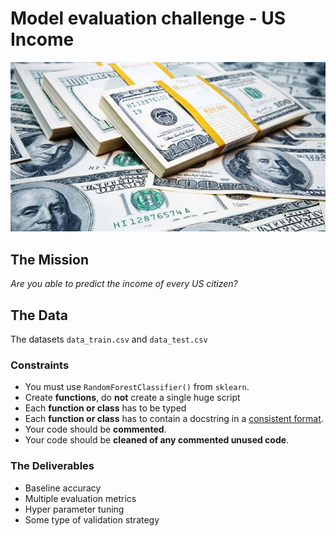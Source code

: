 # Model evaluation challenge - US Income

![Dollar Bundles (Image)](assets/us-dollar-bundles.jpg)

## The Mission

*Are you able to predict the income of every US citizen?*


## The Data

The datasets `data_train.csv` and `data_test.csv` 

### Constraints

- You must use `RandomForestClassifier()` from `sklearn`.
- Create **functions**, do **not** create a single huge script
- Each **function or class** has to be typed
- Each **function or class** has to contain a docstring in a [consistent format](https://stackoverflow.com/a/24385103).
- Your code should be **commented**.
- Your code should be **cleaned of any commented unused code**.

### The Deliverables

- Baseline accuracy
- Multiple evaluation metrics
- Hyper parameter tuning
- Some type of validation strategy